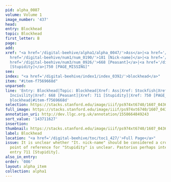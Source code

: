 ```yaml
---
pid: alpha_0087
volume: Volume 1
image_number: '437'
head:
entry: Blockhead
topic: Blockhead
first_letter: B
page:
add:
xref: "<a href='/digital-beehive/alpha1/alpha_0047/'>Ass</a>|<a href='/digital-beehive/alpha4/alpha_0916/'>Stockfish</a>|<a
  href='/digital-beehive/num1/num_0190/'>181 [Nick-name]</a>|<a href='/digital-beehive/alpha3/alpha_0469/'>Incivility</a>|<a
  href='/digital-beehive/num3/num_0926/'>668 [Peasant]</a>|<a href='/digital-beehive/num3/num_1038/'>711
  [Stupidity]</a>|750 [PAGE_MISSING]"
see:
index: "<a href='/digital-beehive/index1/index_0392/'>blockhead</a>"
item: "#item-f7569668d"
unparsed:
line: 'Entry: Blockhead|Topic: Blockhead|Xref: Ass|Xref: Stockfish|Xref: 181 [Nick-name]|Xref:
  Incivility|Xref: 668 [Peasant]|Xref: 711 [Stupidity]|Xref: 750 [PAGE_MISSING]|Index:
  blockhead|#item-f7569668d'
selection: https://stacks.stanford.edu/image/iiif/ps974xt6740/1607_0436/342,1627,3066,335/full/0/default.jpg
full_image: https://stacks.stanford.edu/image/iiif/ps974xt6740/1607_0436/full/full/0/default.jpg
annotation_uri: http://dev.llgc.org.uk/annotation/1558664849243
sort_value: '143711627'
insertion:
thumbnail: https://stacks.stanford.edu/image/iiif/ps974xt6740/1607_0436/342,1627,600,180/250,/0/default.jpg
label: Blockhead
location: "<a href='/digital-beehive/toc/toc1_427/'>Full Page</a>"
issue: It is unclear whether "It. nick-name" should be considered a cross-reference.|The
  point of reference for "Stupidity" is unclear. Pastorius perhaps intends numerical
  entry 711 [Stupidity].
also_in_entry:
order: '086'
layout: alpha_item
collection: alpha1
---
```


